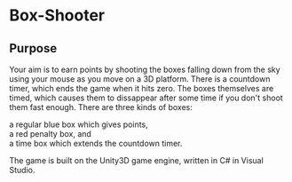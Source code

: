 # Box-Shooter

## Purpose
Your aim is to earn points by shooting the boxes falling down from the sky using your mouse as you move on a 3D platform. There is a countdown timer, which ends the game when it hits zero. The boxes themselves are timed, which causes them to dissappear after some time if you don't shoot them fast enough. There are three kinds of boxes:

  a regular blue box which gives points,    
  a red penalty box, and     
  a time box which extends the countdown timer.   
  

The game is built on the Unity3D game engine, written in C# in Visual Studio.
